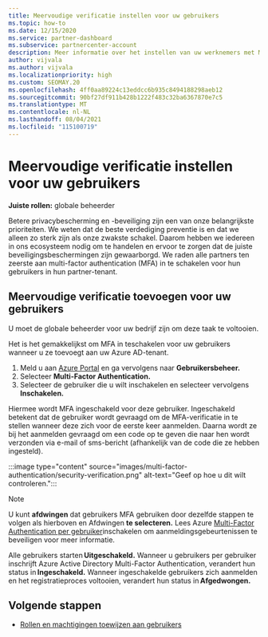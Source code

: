 ```yaml
---
title: Meervoudige verificatie instellen voor uw gebruikers
ms.topic: how-to
ms.date: 12/15/2020
ms.service: partner-dashboard
ms.subservice: partnercenter-account
description: Meer informatie over het instellen van uw werknemers met MFA
author: vijvala
ms.author: vijvala
ms.localizationpriority: high
ms.custom: SEOMAY.20
ms.openlocfilehash: 4ff0aa89224c13eddcc6b935c8494188298aeb12
ms.sourcegitcommit: 90bf27df911b428b1222f483c32ba6367870e7c5
ms.translationtype: MT
ms.contentlocale: nl-NL
ms.lasthandoff: 08/04/2021
ms.locfileid: "115100719"
---
```

# <a name="set-up-your-users-with-multi-factor-authentication"></a>Meervoudige verificatie instellen voor uw gebruikers

**Juiste rollen:** globale beheerder

Betere privacybescherming en -beveiliging zijn een van onze belangrijkste prioriteiten. We weten dat de beste verdediging preventie is en dat we alleen zo sterk zijn als onze zwakste schakel. Daarom hebben we iedereen in ons ecosysteem nodig om te handelen en ervoor te zorgen dat de juiste beveiligingsbeschermingen zijn gewaarborgd. We raden alle partners ten zeerste aan multi-factor authentication (MFA) in te schakelen voor hun gebruikers in hun partner-tenant. 

## <a name="add-multi-factor-authentication-for-your-users"></a>Meervoudige verificatie toevoegen voor uw gebruikers

U moet de globale beheerder voor uw bedrijf zijn om deze taak te voltooien.

Het is het gemakkelijkst om MFA in teschakelen voor uw gebruikers wanneer u ze toevoegt aan uw Azure AD-tenant.

1. Meld u aan [Azure Portal](https://portal.azure.com) en ga vervolgens naar **Gebruikersbeheer.**
1. Selecteer **Multi-Factor Authentication.**
1. Selecteer de gebruiker die u wilt inschakelen en selecteer vervolgens **Inschakelen.**

Hiermee wordt MFA ingeschakeld voor deze gebruiker. Ingeschakeld betekent dat de gebruiker wordt gevraagd om de MFA-verificatie in te stellen wanneer deze zich voor de eerste keer aanmelden. Daarna wordt ze bij het aanmelden gevraagd om een code op te geven die naar hen wordt verzonden via e-mail of sms-bericht (afhankelijk van de code die ze hebben ingesteld).  

:::image type="content" source="images/multi-factor-authentication/security-verification.png" alt-text="Geef op hoe u dit wilt controleren.":::

>[!NOTE]
>U kunt **afdwingen** dat gebruikers MFA gebruiken door dezelfde stappen te volgen als hierboven en Afdwingen **te selecteren.** Lees Azure [Multi-Factor Authentication per gebruiker](/azure/active-directory/authentication/howto-mfa-userstates)inschakelen om aanmeldingsgebeurtenissen te beveiligen voor meer informatie. 

Alle gebruikers starten **Uitgeschakeld.** Wanneer u gebruikers per gebruiker inschrijft Azure Active Directory Multi-Factor Authentication, verandert hun status in **Ingeschakeld.** Wanneer ingeschakelde gebruikers zich aanmelden en het registratieproces voltooien, verandert hun status in **Afgedwongen.** 

## <a name="next-steps"></a>Volgende stappen

- [Rollen en machtigingen toewijzen aan gebruikers](permissions-overview.md)